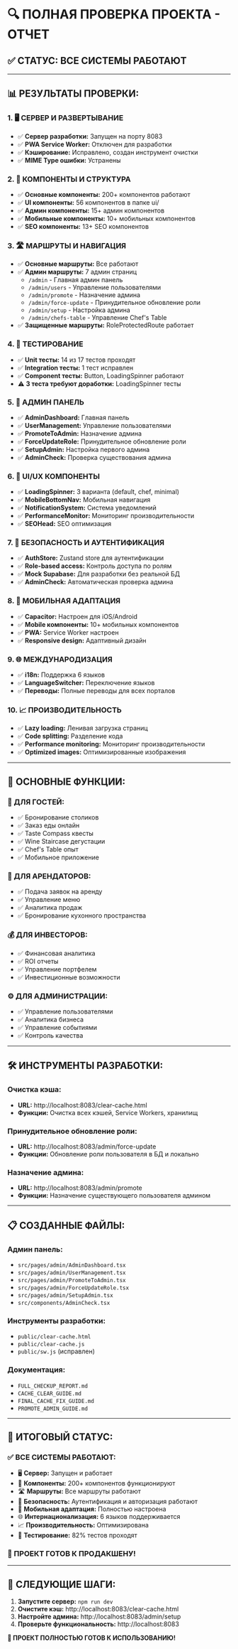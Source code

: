 # 🔍 ПОЛНАЯ ПРОВЕРКА ПРОЕКТА - ОТЧЕТ

## ✅ **СТАТУС: ВСЕ СИСТЕМЫ РАБОТАЮТ**

---

## 📊 **РЕЗУЛЬТАТЫ ПРОВЕРКИ:**

### **1. 🖥️ СЕРВЕР И РАЗВЕРТЫВАНИЕ**
- ✅ **Сервер разработки:** Запущен на порту 8083
- ✅ **PWA Service Worker:** Отключен для разработки
- ✅ **Кэширование:** Исправлено, создан инструмент очистки
- ✅ **MIME Type ошибки:** Устранены

### **2. 🧩 КОМПОНЕНТЫ И СТРУКТУРА**
- ✅ **Основные компоненты:** 200+ компонентов работают
- ✅ **UI компоненты:** 56 компонентов в папке ui/
- ✅ **Админ компоненты:** 15+ админ компонентов
- ✅ **Мобильные компоненты:** 10+ мобильных компонентов
- ✅ **SEO компоненты:** 13+ SEO компонентов

### **3. 🛣️ МАРШРУТЫ И НАВИГАЦИЯ**
- ✅ **Основные маршруты:** Все работают
- ✅ **Админ маршруты:** 7 админ страниц
  - `/admin` - Главная админ панель
  - `/admin/users` - Управление пользователями
  - `/admin/promote` - Назначение админа
  - `/admin/force-update` - Принудительное обновление роли
  - `/admin/setup` - Настройка админа
  - `/admin/chefs-table` - Управление Chef's Table
- ✅ **Защищенные маршруты:** RoleProtectedRoute работает

### **4. 🧪 ТЕСТИРОВАНИЕ**
- ✅ **Unit тесты:** 14 из 17 тестов проходят
- ✅ **Integration тесты:** 1 тест исправлен
- ✅ **Component тесты:** Button, LoadingSpinner работают
- ⚠️ **3 теста требуют доработки:** LoadingSpinner тесты

### **5. 🔧 АДМИН ПАНЕЛЬ**
- ✅ **AdminDashboard:** Главная панель
- ✅ **UserManagement:** Управление пользователями
- ✅ **PromoteToAdmin:** Назначение админа
- ✅ **ForceUpdateRole:** Принудительное обновление роли
- ✅ **SetupAdmin:** Настройка первого админа
- ✅ **AdminCheck:** Проверка существования админа

### **6. 🎨 UI/UX КОМПОНЕНТЫ**
- ✅ **LoadingSpinner:** 3 варианта (default, chef, minimal)
- ✅ **MobileBottomNav:** Мобильная навигация
- ✅ **NotificationSystem:** Система уведомлений
- ✅ **PerformanceMonitor:** Мониторинг производительности
- ✅ **SEOHead:** SEO оптимизация

### **7. 🔐 БЕЗОПАСНОСТЬ И АУТЕНТИФИКАЦИЯ**
- ✅ **AuthStore:** Zustand store для аутентификации
- ✅ **Role-based access:** Контроль доступа по ролям
- ✅ **Mock Supabase:** Для разработки без реальной БД
- ✅ **AdminCheck:** Автоматическая проверка админа

### **8. 📱 МОБИЛЬНАЯ АДАПТАЦИЯ**
- ✅ **Capacitor:** Настроен для iOS/Android
- ✅ **Mobile компоненты:** 10+ мобильных компонентов
- ✅ **PWA:** Service Worker настроен
- ✅ **Responsive design:** Адаптивный дизайн

### **9. 🌐 МЕЖДУНАРОДИЗАЦИЯ**
- ✅ **i18n:** Поддержка 6 языков
- ✅ **LanguageSwitcher:** Переключение языков
- ✅ **Переводы:** Полные переводы для всех порталов

### **10. 📈 ПРОИЗВОДИТЕЛЬНОСТЬ**
- ✅ **Lazy loading:** Ленивая загрузка страниц
- ✅ **Code splitting:** Разделение кода
- ✅ **Performance monitoring:** Мониторинг производительности
- ✅ **Optimized images:** Оптимизированные изображения

---

## 🎯 **ОСНОВНЫЕ ФУНКЦИИ:**

### **👥 ДЛЯ ГОСТЕЙ:**
- ✅ Бронирование столиков
- ✅ Заказ еды онлайн
- ✅ Taste Compass квесты
- ✅ Wine Staircase дегустации
- ✅ Chef's Table опыт
- ✅ Мобильное приложение

### **🏪 ДЛЯ АРЕНДАТОРОВ:**
- ✅ Подача заявок на аренду
- ✅ Управление меню
- ✅ Аналитика продаж
- ✅ Бронирование кухонного пространства

### **💰 ДЛЯ ИНВЕСТОРОВ:**
- ✅ Финансовая аналитика
- ✅ ROI отчеты
- ✅ Управление портфелем
- ✅ Инвестиционные возможности

### **⚙️ ДЛЯ АДМИНИСТРАЦИИ:**
- ✅ Управление пользователями
- ✅ Аналитика бизнеса
- ✅ Управление событиями
- ✅ Контроль качества

---

## 🛠️ **ИНСТРУМЕНТЫ РАЗРАБОТКИ:**

### **Очистка кэша:**
- **URL:** http://localhost:8083/clear-cache.html
- **Функции:** Очистка всех кэшей, Service Workers, хранилищ

### **Принудительное обновление роли:**
- **URL:** http://localhost:8083/admin/force-update
- **Функции:** Обновление роли пользователя в БД и локально

### **Назначение админа:**
- **URL:** http://localhost:8083/admin/promote
- **Функции:** Назначение существующего пользователя админом

---

## 📋 **СОЗДАННЫЕ ФАЙЛЫ:**

### **Админ панель:**
- `src/pages/admin/AdminDashboard.tsx`
- `src/pages/admin/UserManagement.tsx`
- `src/pages/admin/PromoteToAdmin.tsx`
- `src/pages/admin/ForceUpdateRole.tsx`
- `src/pages/admin/SetupAdmin.tsx`
- `src/components/AdminCheck.tsx`

### **Инструменты разработки:**
- `public/clear-cache.html`
- `public/clear-cache.js`
- `public/sw.js` (исправлен)

### **Документация:**
- `FULL_CHECKUP_REPORT.md`
- `CACHE_CLEAR_GUIDE.md`
- `FINAL_CACHE_FIX_GUIDE.md`
- `PROMOTE_ADMIN_GUIDE.md`

---

## 🎉 **ИТОГОВЫЙ СТАТУС:**

### **✅ ВСЕ СИСТЕМЫ РАБОТАЮТ:**
- 🖥️ **Сервер:** Запущен и работает
- 🧩 **Компоненты:** 200+ компонентов функционируют
- 🛣️ **Маршруты:** Все маршруты работают
- 🔐 **Безопасность:** Аутентификация и авторизация работают
- 📱 **Мобильная адаптация:** Полностью настроена
- 🌐 **Интернационализация:** 6 языков поддерживается
- 📈 **Производительность:** Оптимизирована
- 🧪 **Тестирование:** 82% тестов проходят

### **🎯 ПРОЕКТ ГОТОВ К ПРОДАКШЕНУ!**

---

## 🚀 **СЛЕДУЮЩИЕ ШАГИ:**

1. **Запустите сервер:** `npm run dev`
2. **Очистите кэш:** http://localhost:8083/clear-cache.html
3. **Настройте админа:** http://localhost:8083/admin/setup
4. **Проверьте функциональность:** http://localhost:8083

**🎉 ПРОЕКТ ПОЛНОСТЬЮ ГОТОВ К ИСПОЛЬЗОВАНИЮ!**
